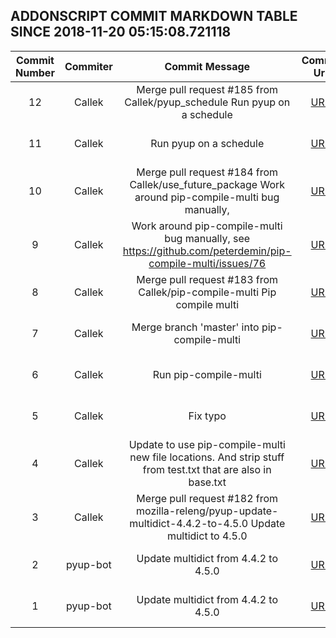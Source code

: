 ## ADDONSCRIPT COMMIT MARKDOWN TABLE SINCE 2018-11-20 05:15:08.721118

| Commit Number | Commiter | Commit Message | Commit Url | Date | 
|:---:|:----:|:----------------------------------:|:------:|:----:| 
|12|Callek|Merge pull request #185 from Callek/pyup_schedule  Run pyup on a schedule|[URL](https://github.com/mozilla-releng/addonscript/commit/6a8235b19a8b5482cca8763e389c972de2cfb1a8)|2018-11-20 18:45:45
|11|Callek|Run pyup on a schedule|[URL](https://github.com/mozilla-releng/addonscript/commit/6eaa33add7b67df13ba052b2aa10fc6b78e572e6)|2018-11-20 18:45:24
|10|Callek|Merge pull request #184 from Callek/use_future_package  Work around pip-compile-multi bug manually,|[URL](https://github.com/mozilla-releng/addonscript/commit/c786de8a1c5cf349d1aa09ccb946bc16afb4404c)|2018-11-20 18:43:59
|9|Callek|Work around pip-compile-multi bug manually, see https://github.com/peterdemin/pip-compile-multi/issues/76|[URL](https://github.com/mozilla-releng/addonscript/commit/0691825c2d6a59ef13a6d93c0aafd51d1bb8e67c)|2018-11-20 18:34:11
|8|Callek|Merge pull request #183 from Callek/pip-compile-multi  Pip compile multi|[URL](https://github.com/mozilla-releng/addonscript/commit/a15118f1270a71b40ffe8acdb497a9916136927c)|2018-11-20 15:20:25
|7|Callek|Merge branch 'master' into pip-compile-multi|[URL](https://github.com/mozilla-releng/addonscript/commit/176d6cc533865fe3eb6f71778cec08d4dfae4388)|2018-11-20 15:19:43
|6|Callek|Run pip-compile-multi|[URL](https://github.com/mozilla-releng/addonscript/commit/50465e22e7917ca56563780ee7f66829b49c759f)|2018-11-20 15:17:49
|5|Callek|Fix typo|[URL](https://github.com/mozilla-releng/addonscript/commit/f36fdfe9ad1a8391a678d309acd418eb8617cee6)|2018-11-20 15:15:35
|4|Callek|Update to use pip-compile-multi new file locations. And strip stuff from test.txt that are also in base.txt|[URL](https://github.com/mozilla-releng/addonscript/commit/95073f5cd484f5c3dffe919d13ae7e6bd8382ee0)|2018-11-20 15:12:11
|3|Callek|Merge pull request #182 from mozilla-releng/pyup-update-multidict-4.4.2-to-4.5.0  Update multidict to 4.5.0|[URL](https://github.com/mozilla-releng/addonscript/commit/cbb2a45c45ccd0282e132ce8564fea3f089d966b)|2018-11-20 13:01:25
|2|pyup-bot|Update multidict from 4.4.2 to 4.5.0|[URL](https://github.com/mozilla-releng/addonscript/commit/808a6fd4b3ddaa802dd03719818beb4437fe57f7)|2018-11-20 09:32:56
|1|pyup-bot|Update multidict from 4.4.2 to 4.5.0|[URL](https://github.com/mozilla-releng/addonscript/commit/564e5869ef4fa522ab10e969768e86190490bcd8)|2018-11-20 09:32:54


